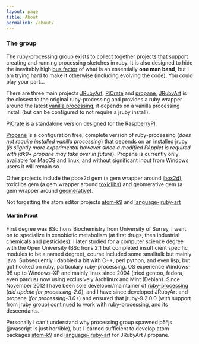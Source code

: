 ```yaml
---
layout: page
title: About
permalink: /about/
---
```

### The group ###
The ruby-processing group exists to collect together projects that support creating and running processing sketches in ruby. It is also designed to hide the inevitably high [bus factor][bus] of what is an essentially __one man band__, but I am trying hard to make it otherwise (including evolving the code). You could play your part...

There are three main projects [JRubyArt][jruby_art], [PiCrate][picrate] and [propane][propane], [JRubyArt][jruby_art] is the closest to the original ruby-processing and provides a ruby wrapper around the latest [vanilla processing][processing], it depends on a vanilla processing install (but can be configured to not require a jruby install).

[PiCrate][picrate] is a standalone version designed for the [RaspberryPI][rpi].

[Propane][propane] is a configuration free, complete version of ruby-processing (_does not require installed vanilla processing_) that depends on an installed jruby (_is slightly more experimental however since a modified PApplet is required with jdk9+ propane may take over in future_). Propane is currently only available for MacOS and linux, and without significant input from Windows users it will remain so.

Other projects include the pbox2d gem (a gem wrapper around [jbox2d][jbox2d]), toxiclibs gem (a gem wrapper around [toxiclibs][toxiclibs]) and geomerative gem (a gem wrapper around [geomerative][geomerative]).

Not forgetting the atom editor projects [atom-k9][atom-k9] and [language-jruby-art][language]

#### Martin Prout ####

 First degree was BSc hons Biochemistry from University of Surrey, I went on to specialize in xenobiotic metabolism (at first drugs, then industrial chemicals and pesticides).  I later studied for a computer science degree with the Open University (BSc hons 2:1 but completed insufficient specific modules to be a named degree), course included some smalltalk but mainly java. Subsequently I dabbled a bit with C++, perl python, and even lisp, but got hooked on ruby, particulary ruby-processing. OS experience Windows-98 up to Windows-XP and mainly linux since 2004 (tried gentoo, fedora, even pardus) now using exclusively Archlinux and Mint (Debian). Since November 2012 I have been sole developer/maintainer of [ruby-processing][ruby-processing] (_did update for processing-2.0_), and I have since developed JRubyArt and propane (_for processing-3.0+_) and ensured that jruby-9.2.0.0 (with support from jruby group) continued to work with ruby-processing, and its descendants.

 Personally I can't understand why processing group spawned p5*js (javascript is just horrible), but I learned sufficient to develop atom packages [atom-k9][atom-k9] and [language-jruby-art][language] for JRubyArt / propane.

[jruby_art]: https://ruby-processing.github.io/JRubyArt/
[blog]:http://monkstone.github.io/
[toxiclibs]:http://ruby-processing.github.io/toxicgem/
[geomerative]:http://ruby-processing.github.io/geomerativegem/
[jbox2d]:https://github.com/ruby-processing/jbox2d
[propane]:https://ruby-processing.github.io/propane/
[processing]:https://processing.org/
[atom-k9]:https://atom.io/packages/atom-k9
[language]:https://atom.io/packages/language-jruby-art
[ruby-processing]:https://github.com/jashkenas/ruby-processing
[bus]:https://en.wikipedia.org/wiki/Bus_factor
[picrate]:https://ruby-processing.github.io/PiCrate/
[rpi]:https://www.raspberrypi.org/
